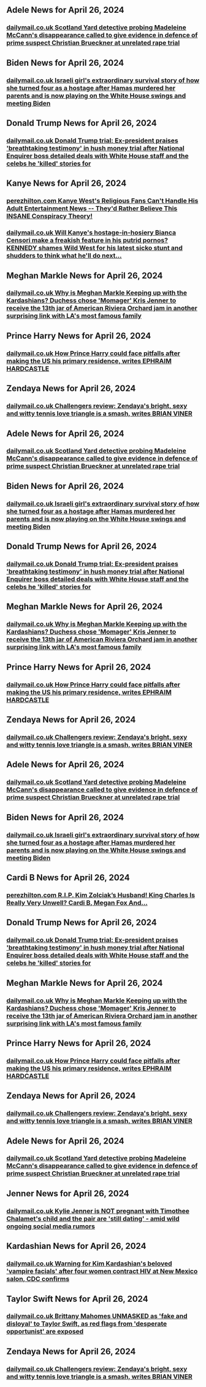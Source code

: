 ## Adele News for April 26, 2024

### [**dailymail.co.uk** 	Scotland Yard detective probing Madeleine McCann's disappearance called to give evidence in defence of prime suspect Christian Brueckner at unrelated rape trial](https://www.dailymail.co.uk/news/article-13350609/madeleine-mccann-scotland-yard-disappearance-probe-rape-trial-christian-brueckner.html?ns_mchannel=rss&amp;ito=1490&amp;ns_campaign=1490)


## Biden News for April 26, 2024

### [**dailymail.co.uk** 	Israeli girl's extraordinary survival story of how she turned four as a hostage after Hamas murdered her parents and is now playing on the White House swings and meeting Biden](https://www.dailymail.co.uk/news/article-13350685/israeli-girl-hostage-hamas-murdered-parents-white-house-joe-biden.html?ns_mchannel=rss&amp;ito=1490&amp;ns_campaign=1490)


## Donald Trump News for April 26, 2024

### [**dailymail.co.uk** 	Donald Trump trial: Ex-president praises 'breathtaking testimony' in hush money trial after National Enquirer boss detailed deals with White House staff and the celebs he 'killed' stories for](https://www.dailymail.co.uk/news/article-13349379/trump-trial-live-supreme-court-immunity-case.html?ns_mchannel=rss&amp;ito=1490&amp;ns_campaign=1490)


## Kanye News for April 26, 2024

### [**perezhilton.com** Kanye West's Religious Fans Can't Handle His Adult Entertainment News -- They'd Rather Believe This INSANE Conspiracy Theory!](https://perezhilton.com/kanye-west-adult-entertainment-company-religion-fans-react/)

### [**dailymail.co.uk** 	Will Kanye's hostage-in-hosiery Bianca Censori make a freakish feature in his putrid pornos? KENNEDY shames Wild West for his latest sicko stunt and shudders to think what he'll do next...](https://www.dailymail.co.uk/tvshowbiz/article-13349817/Bianca-Censori-Kanye-West-porn-KENNEDY.html?ns_mchannel=rss&amp;ito=1490&amp;ns_campaign=1490)


## Meghan Markle News for April 26, 2024

### [**dailymail.co.uk** 	Why is Meghan Markle Keeping up with the Kardashians? Duchess chose 'Momager' Kris Jenner to receive the 13th jar of American Riviera Orchard jam in another surprising link with LA's most famous family](https://www.dailymail.co.uk/femail/article-13348423/Meghan-Kardashians-Kris-Jenner-American-Riviera-Orchard.html?ns_mchannel=rss&amp;ito=1490&amp;ns_campaign=1490)


## Prince Harry News for April 26, 2024

### [**dailymail.co.uk** 	How Prince Harry could face pitfalls after making the US his primary residence, writes EPHRAIM HARDCASTLE](https://www.dailymail.co.uk/debate/article-13351847/How-Prince-Harry-face-pitfalls-making-primary-residence-writes-EPHRAIM-HARDCASTLE.html?ns_mchannel=rss&amp;ito=1490&amp;ns_campaign=1490)


## Zendaya News for April 26, 2024

### [**dailymail.co.uk** 	Challengers review: Zendaya's bright, sexy and witty tennis love triangle is a smash, writes BRIAN VINER](https://www.dailymail.co.uk/tvshowbiz/article-13351351/challengers-zendaya-review-tennis-love-triangle.html?ns_mchannel=rss&amp;ito=1490&amp;ns_campaign=1490)


## Adele News for April 26, 2024

### [**dailymail.co.uk** 	Scotland Yard detective probing Madeleine McCann's disappearance called to give evidence in defence of prime suspect Christian Brueckner at unrelated rape trial](https://www.dailymail.co.uk/news/article-13350609/madeleine-mccann-scotland-yard-disappearance-probe-rape-trial-christian-brueckner.html?ns_mchannel=rss&amp;ito=1490&amp;ns_campaign=1490)


## Biden News for April 26, 2024

### [**dailymail.co.uk** 	Israeli girl's extraordinary survival story of how she turned four as a hostage after Hamas murdered her parents and is now playing on the White House swings and meeting Biden](https://www.dailymail.co.uk/news/article-13350685/israeli-girl-hostage-hamas-murdered-parents-white-house-joe-biden.html?ns_mchannel=rss&amp;ito=1490&amp;ns_campaign=1490)


## Donald Trump News for April 26, 2024

### [**dailymail.co.uk** 	Donald Trump trial: Ex-president praises 'breathtaking testimony' in hush money trial after National Enquirer boss detailed deals with White House staff and the celebs he 'killed' stories for](https://www.dailymail.co.uk/news/article-13349379/trump-trial-live-supreme-court-immunity-case.html?ns_mchannel=rss&amp;ito=1490&amp;ns_campaign=1490)


## Meghan Markle News for April 26, 2024

### [**dailymail.co.uk** 	Why is Meghan Markle Keeping up with the Kardashians? Duchess chose 'Momager' Kris Jenner to receive the 13th jar of American Riviera Orchard jam in another surprising link with LA's most famous family](https://www.dailymail.co.uk/femail/article-13348423/Meghan-Kardashians-Kris-Jenner-American-Riviera-Orchard.html?ns_mchannel=rss&amp;ito=1490&amp;ns_campaign=1490)


## Prince Harry News for April 26, 2024

### [**dailymail.co.uk** 	How Prince Harry could face pitfalls after making the US his primary residence, writes EPHRAIM HARDCASTLE](https://www.dailymail.co.uk/debate/article-13351847/How-Prince-Harry-face-pitfalls-making-primary-residence-writes-EPHRAIM-HARDCASTLE.html?ns_mchannel=rss&amp;ito=1490&amp;ns_campaign=1490)


## Zendaya News for April 26, 2024

### [**dailymail.co.uk** 	Challengers review: Zendaya's bright, sexy and witty tennis love triangle is a smash, writes BRIAN VINER](https://www.dailymail.co.uk/tvshowbiz/article-13351351/challengers-zendaya-review-tennis-love-triangle.html?ns_mchannel=rss&amp;ito=1490&amp;ns_campaign=1490)


## Adele News for April 26, 2024

### [**dailymail.co.uk** 	Scotland Yard detective probing Madeleine McCann's disappearance called to give evidence in defence of prime suspect Christian Brueckner at unrelated rape trial](https://www.dailymail.co.uk/news/article-13350609/madeleine-mccann-scotland-yard-disappearance-probe-rape-trial-christian-brueckner.html?ns_mchannel=rss&amp;ito=1490&amp;ns_campaign=1490)


## Biden News for April 26, 2024

### [**dailymail.co.uk** 	Israeli girl's extraordinary survival story of how she turned four as a hostage after Hamas murdered her parents and is now playing on the White House swings and meeting Biden](https://www.dailymail.co.uk/news/article-13350685/israeli-girl-hostage-hamas-murdered-parents-white-house-joe-biden.html?ns_mchannel=rss&amp;ito=1490&amp;ns_campaign=1490)


## Cardi B News for April 26, 2024

### [**perezhilton.com** R.I.P. Kim Zolciak’s Husband! King Charles Is Really Very Unwell? Cardi B, Megan Fox And...](https://perezhilton.com/r-i-p-kim-zolciaks-husband-king-charles-is-really-very-unwell-cardi-b-megan-fox-and/)


## Donald Trump News for April 26, 2024

### [**dailymail.co.uk** 	Donald Trump trial: Ex-president praises 'breathtaking testimony' in hush money trial after National Enquirer boss detailed deals with White House staff and the celebs he 'killed' stories for](https://www.dailymail.co.uk/news/article-13349379/trump-trial-live-supreme-court-immunity-case.html?ns_mchannel=rss&amp;ito=1490&amp;ns_campaign=1490)


## Meghan Markle News for April 26, 2024

### [**dailymail.co.uk** 	Why is Meghan Markle Keeping up with the Kardashians? Duchess chose 'Momager' Kris Jenner to receive the 13th jar of American Riviera Orchard jam in another surprising link with LA's most famous family](https://www.dailymail.co.uk/femail/article-13348423/Meghan-Kardashians-Kris-Jenner-American-Riviera-Orchard.html?ns_mchannel=rss&amp;ito=1490&amp;ns_campaign=1490)


## Prince Harry News for April 26, 2024

### [**dailymail.co.uk** 	How Prince Harry could face pitfalls after making the US his primary residence, writes EPHRAIM HARDCASTLE](https://www.dailymail.co.uk/debate/article-13351847/How-Prince-Harry-face-pitfalls-making-primary-residence-writes-EPHRAIM-HARDCASTLE.html?ns_mchannel=rss&amp;ito=1490&amp;ns_campaign=1490)


## Zendaya News for April 26, 2024

### [**dailymail.co.uk** 	Challengers review: Zendaya's bright, sexy and witty tennis love triangle is a smash, writes BRIAN VINER](https://www.dailymail.co.uk/tvshowbiz/article-13351351/challengers-zendaya-review-tennis-love-triangle.html?ns_mchannel=rss&amp;ito=1490&amp;ns_campaign=1490)


## Adele News for April 26, 2024

### [**dailymail.co.uk** 	Scotland Yard detective probing Madeleine McCann's disappearance called to give evidence in defence of prime suspect Christian Brueckner at unrelated rape trial](https://www.dailymail.co.uk/news/article-13350609/madeleine-mccann-scotland-yard-disappearance-probe-rape-trial-christian-brueckner.html?ns_mchannel=rss&amp;ito=1490&amp;ns_campaign=1490)


## Jenner News for April 26, 2024

### [**dailymail.co.uk** 	Kylie Jenner is NOT pregnant with Timothee Chalamet's child and the pair are 'still dating' - amid wild ongoing social media rumors](https://www.dailymail.co.uk/tvshowbiz/article-13351949/Kylie-Jenner-NOT-pregnant-Timothee-Chalamet.html?ns_mchannel=rss&amp;ito=1490&amp;ns_campaign=1490)


## Kardashian News for April 26, 2024

### [**dailymail.co.uk** 	Warning for Kim Kardashian's beloved 'vampire facials' after four women contract HIV at New Mexico salon, CDC confirms](https://www.dailymail.co.uk/health/article-13351547/kim-kardashian-vampire-facials-hiv-new-mexico.html?ns_mchannel=rss&amp;ito=1490&amp;ns_campaign=1490)


## Taylor Swift News for April 26, 2024

### [**dailymail.co.uk** 	Brittany Mahomes UNMASKED as 'fake and disloyal' to Taylor Swift, as red flags from 'desperate opportunist' are exposed](https://www.dailymail.co.uk/tvshowbiz/article-13350973/brittany-mahomes-unmasked-fake-disloyal-taylor-swift.html?ns_mchannel=rss&amp;ito=1490&amp;ns_campaign=1490)


## Zendaya News for April 26, 2024

### [**dailymail.co.uk** 	Challengers review: Zendaya's bright, sexy and witty tennis love triangle is a smash, writes BRIAN VINER](https://www.dailymail.co.uk/tvshowbiz/article-13351351/challengers-zendaya-review-tennis-love-triangle.html?ns_mchannel=rss&amp;ito=1490&amp;ns_campaign=1490)


